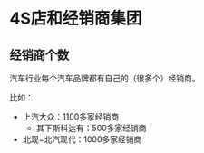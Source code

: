 # 4S店和经销商集团

## 经销商个数

汽车行业每个汽车品牌都有自己的（很多个）经销商。

比如：

* 上汽大众：1100多家经销商
  * 其下斯科达有：500多家经销商
* 北现=北汽现代：1000多家经销商


